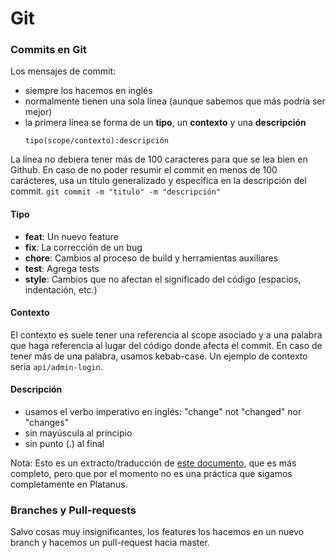 Git
===

### Commits en Git

Los mensajes de commit:

  * siempre los hacemos en inglés
  * normalmente tienen una sola línea (aunque sabemos que más podría ser mejor)
  * la primera línea se forma de un **tipo**, un **contexto** y una **descripción**
    ```
    tipo(scope/contexto):descripción
    ```

  La línea no debiera tener más de 100 caracteres para que se lea bien en Github.
  En caso de no poder resumir el commit en menos de 100 carácteres, usa un título
  generalizado y especifica en la descripción del commit.
    ```
      git commit -m "titulo" -m "descripción"
    ```

#### Tipo

  * **feat**: Un nuevo feature
  * **fix**: La corrección de un bug
  * **chore**: Cambios al proceso de build y herramientas auxiliares
  * **test**: Agrega tests
  * **style**: Cambios que no afectan el significado del código (espacios, indentación, etc.)

#### Contexto

  El contexto es suele tener una referencia al scope asociado y a una palabra que haga referencia al
  lugar del código donde afecta el commit. En caso de tener más de una palabra, usamos kebab-case.
  Un ejemplo de contexto sería `api/admin-login`.

#### Descripción

  * usamos el verbo imperativo en inglés:  "change" not "changed" nor "changes"
  * sin mayúscula al principio
  * sin punto (.) al final

Nota: Esto es un extracto/traducción de [este documento](https://github.com/ajoslin/conventional-changelog/blob/master/CONVENTIONS.md), que es más completo, pero que por el momento no es una práctica que sigamos completamente en Platanus.

### Branches y Pull-requests

Salvo cosas muy insignificantes, los features los hacemos en un nuevo branch y hacemos un pull-request hacia master.
